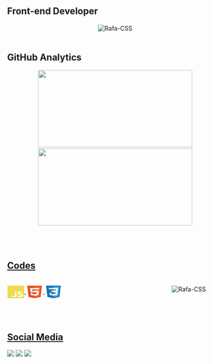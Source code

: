 ## Front-end Developer
<div align="center">
  <img align="center" alt="Rafa-CSS"  src="https://user-images.githubusercontent.com/101530916/169189530-f823ccca-5dbf-417d-a425-0e30a683c45e.png">
</div>

<br>

## GitHub Analytics

<div align="center">
  <a href="https://github.com/caahcavalcantte">
  <img height="180em" width="360em" src="https://github-readme-stats.vercel.app/api?username=caahcavalcantte&show_icons=true&theme=vue-dark&include_all_commits=true&count_private=true"/>
  <img height="180em" width="360em" src="https://github-readme-stats.vercel.app/api/top-langs/?username=caahcavalcantte&layout=compact&langs_count=7&theme=vue"/>
</div>
  
<br><br>
## Codes 
  
<div style="display: inline_block"><br>
  <img align="center" alt="Rafa-Js" height="30" width="40" src="https://raw.githubusercontent.com/devicons/devicon/master/icons/javascript/javascript-plain.svg">
  <img align="center" alt="Rafa-HTML" height="30" width="40" src="https://raw.githubusercontent.com/devicons/devicon/master/icons/html5/html5-original.svg">
  <img align="center" alt="Rafa-CSS" height="30" width="40" src="https://raw.githubusercontent.com/devicons/devicon/master/icons/css3/css3-original.svg">
  
   <img align="right" alt="Rafa-CSS" height="120" width="120" src="https://user-images.githubusercontent.com/101530916/169085619-3232a618-fb19-4410-9547-2cf3b9a73059.png">
</div>
  
<br><br>

## Social Media  
  
<div> 
  <a href="https://instagram.com/cassiacavalcante.fotografia" target="_blank"><img src="https://img.shields.io/badge/-Instagram-%23E4405F?style=for-the-badge&logo=instagram&logoColor=white" target="_blank"></a>
   <a href = "mailto:cacavallcantte@gmail.com"><img src="https://img.shields.io/badge/-Gmail-%23333?style=for-the-badge&logo=gmail&logoColor=white" target="_blank"></a>
  <a href="https://www.linkedin.com/in/cassia-cavalcante-2b79b41a0" target="_blank"><img src="https://img.shields.io/badge/-LinkedIn-%230077B5?style=for-the-badge&logo=linkedin&logoColor=white" target="_blank"></a> 

 
</div>

